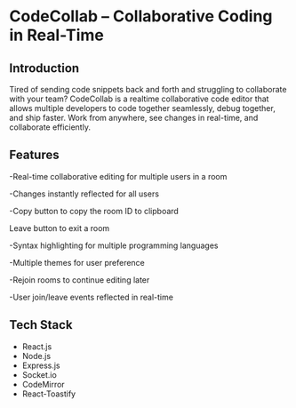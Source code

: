 # CodeCollab – Collaborative Coding in Real-Time

## Introduction

Tired of sending code snippets back and forth and struggling to collaborate with your team? CodeCollab is a realtime collaborative code editor that allows multiple developers to code together seamlessly, debug together, and ship faster. Work from anywhere, see changes in real-time, and collaborate efficiently.

## Features

-Real-time collaborative editing for multiple users in a room

-Changes instantly reflected for all users

-Copy button to copy the room ID to clipboard

Leave button to exit a room

-Syntax highlighting for multiple programming languages

-Multiple themes for user preference

-Rejoin rooms to continue editing later

-User join/leave events reflected in real-time

## Tech Stack

- React.js
- Node.js
- Express.js
- Socket.io
- CodeMirror
- React-Toastify
